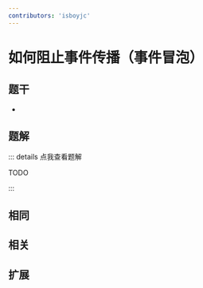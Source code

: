 ```yaml
---
contributors: 'isboyjc'
---
```


# 如何阻止事件传播（事件冒泡）


## 题干

- 



## 题解

::: details 点我查看题解

  TODO

:::



## 相同


## 相关


## 扩展

